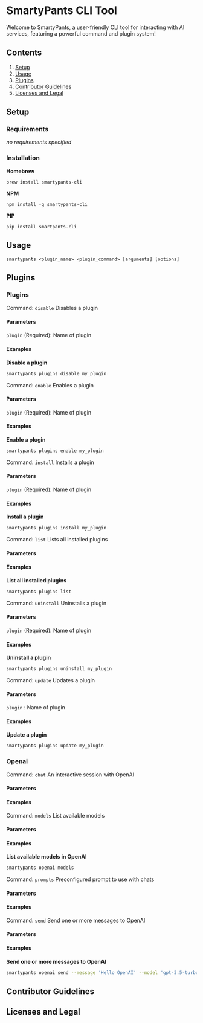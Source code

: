 # SmartyPants CLI Tool

Welcome to SmartyPants, a user-friendly CLI tool for interacting with AI services, featuring a powerful command and plugin system!

## Contents

1. [Setup](#setup)
2. [Usage](#usage)
3. [Plugins](#plugins)
4. [Contributor Guidelines](#contributor-guidelines)
5. [Licenses and Legal](#licenses-and-legal)

## Setup

### Requirements

_no requirements specified_

### Installation

**Homebrew**

`brew install smartypants-cli`

**NPM**

`npm install -g smartypants-cli`

**PIP**

`pip install smartpants-cli`


## Usage

`smartypants <plugin_name> <plugin_command> [arguments] [options]`


## Plugins


### Plugins


Command: `disable` Disables a plugin

#### Parameters



`plugin` (Required): Name of plugin



#### Examples



**Disable a plugin**
```bash
smartypants plugins disable my_plugin
```




Command: `enable` Enables a plugin

#### Parameters



`plugin` (Required): Name of plugin



#### Examples



**Enable a plugin**
```bash
smartypants plugins enable my_plugin
```




Command: `install` Installs a plugin

#### Parameters



`plugin` (Required): Name of plugin



#### Examples



**Install a plugin**
```bash
smartypants plugins install my_plugin
```




Command: `list` Lists all installed plugins

#### Parameters



#### Examples



**List all installed plugins**
```bash
smartypants plugins list
```




Command: `uninstall` Uninstalls a plugin

#### Parameters



`plugin` (Required): Name of plugin



#### Examples



**Uninstall a plugin**
```bash
smartypants plugins uninstall my_plugin
```




Command: `update` Updates a plugin

#### Parameters



`plugin` : Name of plugin



#### Examples



**Update a plugin**
```bash
smartypants plugins update my_plugin
```





### Openai


Command: `chat` An interactive session with OpenAI

#### Parameters



#### Examples




Command: `models` List available models

#### Parameters



#### Examples



**List available models in OpenAI**
```bash
smartypants openai models
```




Command: `prompts` Preconfigured prompt to use with chats

#### Parameters



#### Examples




Command: `send` Send one or more messages to OpenAI

#### Parameters



#### Examples



**Send one or more messages to OpenAI**
```bash
smartypants openai send --message 'Hello OpenAI' --model 'gpt-3.5-turbo'
```






## Contributor Guidelines



## Licenses and Legal

